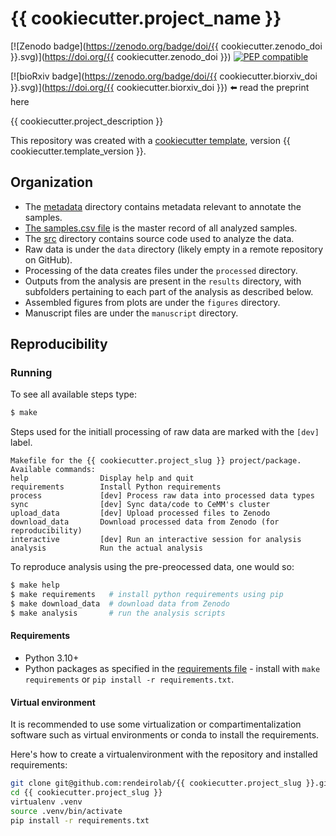 # {{ cookiecutter.project_name }}

[![Zenodo badge](https://zenodo.org/badge/doi/{{ cookiecutter.zenodo_doi }}.svg)](https://doi.org/{{ cookiecutter.zenodo_doi }})
[![PEP compatible](http://pepkit.github.io/img/PEP-compatible-green.svg)](http://pep.databio.org/)

[![bioRxiv badge](https://zenodo.org/badge/doi/{{ cookiecutter.biorxiv_doi }}.svg)](https://doi.org/{{ cookiecutter.biorxiv_doi }}) ⬅️ read the preprint here

{{ cookiecutter.project_description }}

This repository was created with a [cookiecutter template](https://github.com/rendeirolab/_project_template), version {{ cookiecutter.template_version }}.

## Organization

- The [metadata](metadata) directory contains metadata relevant to annotate the samples.
- [The samples.csv file](metadata/samples.csv) is the master record of all analyzed samples.
- The [src](src) directory contains source code used to analyze the data.
- Raw data  is under the `data` directory (likely empty in a remote repository on GitHub).
- Processing of the data creates files under the `processed`  directory.
- Outputs from the analysis are present in the `results` directory, with subfolders pertaining to each part of the analysis as described below.
- Assembled figures from plots are under the `figures` directory.
- Manuscript files are under the `manuscript` directory.

## Reproducibility

### Running

To see all available steps type:
```bash
$ make
```

Steps used for the initiall processing of raw data are marked with the `[dev]` label.
```
Makefile for the {{ cookiecutter.project_slug }} project/package.
Available commands:
help                Display help and quit
requirements        Install Python requirements
process             [dev] Process raw data into processed data types
sync                [dev] Sync data/code to CeMM's cluster
upload_data         [dev] Upload processed files to Zenodo
download_data       Download processed data from Zenodo (for reproducibility)
interactive         [dev] Run an interactive session for analysis
analysis            Run the actual analysis
```

To reproduce analysis using the pre-preocessed data, one would so:

```bash
$ make help
$ make requirements   # install python requirements using pip
$ make download_data  # download data from Zenodo
$ make analysis       # run the analysis scripts
```

#### Requirements

- Python 3.10+
- Python packages as specified in the [requirements file](requirements.txt) - install with `make requirements` or `pip install -r requirements.txt`.

#### Virtual environment

It is recommended to use some virtualization or compartimentalization software such as virtual environments or conda to install the requirements.

Here's how to create a virtualenvironment with the repository and installed requirements:

```bash
git clone git@github.com:rendeirolab/{{ cookiecutter.project_slug }}.git
cd {{ cookiecutter.project_slug }}
virtualenv .venv
source .venv/bin/activate
pip install -r requirements.txt
```
